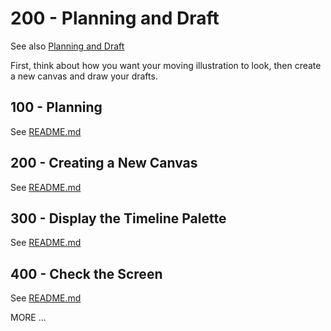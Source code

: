 # 200 - Planning and Draft

See also [Planning and Draft](https://tips.clip-studio.com/en-us/articles/526)

First, think about how you want your moving illustration to look, then create a new canvas and draw your drafts.

## 100 - Planning

See [README.md](./100/README.md)

## 200 - Creating a New Canvas

See [README.md](./200/README.md)

## 300 - Display the Timeline Palette

See [README.md](./300/README.md)

## 400 - Check the Screen

See [README.md](./400/README.md)

MORE ...
